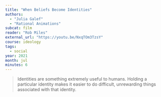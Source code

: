 ```yaml
---
title: "When Beliefs Become Identities"
authors:
  - "Julia Galef"
  - "Rational Animations"
subcat: film
reader: "Rob Miles"
external_url: "https://youtu.be/NxqTOm3TzsY"
course: ideology
tags:
  - social
year: 2021
month: jul
minutes: 6
---
```


> Identities are something extremely useful to humans. Holding a particular identity makes it easier to do difficult, unrewarding things associated with that identity.
